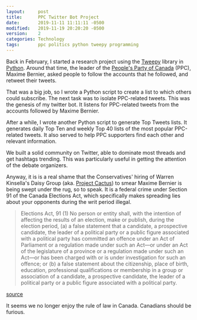 ```yaml
---
layout:     post
title:      PPC Twitter Bot Project
date:       2019-11-11 11:11:11 -0500
modified:   2019-11-19 20:20:20 -0500
version:    2
categories: Technology
tags:       ppc politics python tweepy programming
---
```


Back in February, I started a research project using the 
[Tweepy][tweepy] library in [Python][python].  Around that time, the 
leader of the [People's Party of Canada][ppc] (PPC), Maxime Bernier, 
asked people to follow the accounts that he followed, and retweet their 
tweets.

That was a big job, so I wrote a Python script to create a list to 
which others could subscribe.  The next task was to isolate PPC-related 
tweets.  This was the genesis of my twitter bot.  It listens for 
PPC-related tweets from the accounts followed by Maxime Bernier.

After a while, I wrote another Python script to generate Top Tweets 
lists.  It generates daily Top Ten and weekly Top 40 lists of the most 
popular PPC-related tweets.  It also served to help PPC supporters find 
each other and relevant information.

We built a solid community on Twitter, able to dominate most threads 
and get hashtags trending.  This was particularly useful in getting the 
attention of the debate organizers.

Anyway, it is is a real shame that the Conservatives' hiring of Warren 
Kinsella's Daisy Group (aka. [Project Cactus][cactus]) to smear Maxime 
Bernier is being swept under the rug, so to speak.  It is a federal 
crime under Section 91 of the Canada Elections Act, which specifically 
makes spreading lies about your opponents during the writ period 
illegal.

> Elections Act, 91 (1) No person or entity shall, with the intention 
> of affecting the results of an election, make or publish, during the 
> election period, (a) a false statement that a candidate, a 
> prospective candidate, the leader of a political party or a 
> public figure associated with a political party has committed an 
> offence under an Act of Parliament or a regulation made under such 
> an Act—or under an Act of the legislature of a province or a 
> regulation made under such an Act—or has been charged with or is 
> under investigation for such an offence; or (b) a false statement 
> about the citizenship, place of birth, education, professional 
> qualifications or membership in a group or association of a 
> candidate, a prospective candidate, the leader of a political party 
> or a public figure associated with a political party.

[source][cea91]

It seems we no longer enjoy the rule of law in Canada.  Canadians should 
be furious.


[cea91]:    https://www.cbc.ca/news/politics/elections-canada-section-91-2019-election-1.5345250
[ppc]:      https://peoplespartyofcanada.ca/?recruiter_id=964689
[cactus]:   https://www.theglobeandmail.com/politics/article-kinsella-firm-hired-to-seek-and-destroy-berniers-peoples-party/
[python]:   https://python.org
[tweepy]:   https://pypi.org/project/tweepy


